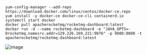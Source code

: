 


```
yum-config-manager --add-repo https://download.docker.com/linux/centos/docker-ce.repo
yum install -y docker-ce docker-ce-cli containerd.io
systemctl start docker
docker pull apacherocketmq/rocketmq-dashboard:latest
docker run -d --name rocketmq-dashboard -e "JAVA_OPTS=-Drocketmq.namesrv.addr=129.226.169.221:9876" -p 9080:8080 -t apacherocketmq/rocketmq-dashboard:latest
```

![image](https://github.com/user-attachments/assets/5e7f8784-f054-4d6e-b7f1-43ea9f632d16)

